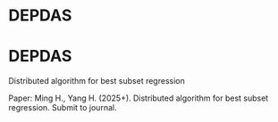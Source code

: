# DEPDAS

# DEPDAS
Distributed algorithm for best subset regression

Paper: Ming H., Yang H. (2025+). Distributed algorithm for best subset regression. Submit to journal.

